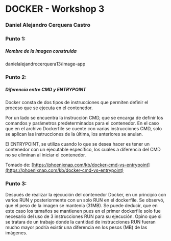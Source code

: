 # DOCKER - Workshop 3
### Daniel Alejandro Cerquera Castro 

### Punto 1:
##### Nombre de la imagen construida
danielalejandrocerquera13/image-app

### Punto 2:
##### Diferencia entre CMD y ENTRYPOINT
Docker consta de dos tipos de instrucciones que permiten definir el proceso que se ejecuta en el contenedor.

Por un lado se encuentra la instrucción CMD, que se encarga de definir los comandos y parámetros predeterminados para el contenedor. En el caso que en el archivo Dockerfile se cuente con varias instrucciones CMD, solo se aplican las instrucciones de la última, los anteriores se anulan. 

El ENTRYPOINT, se utiliza cuando lo que se desea hacer es tener un contenedor con un ejecutable específico, los cuales a diferencia del CMD no se eliminan al iniciar el contenedor.

Tomado de: [https://phoenixnap.com/kb/docker-cmd-vs-entrypoint](https://phoenixnap.com/kb/docker-cmd-vs-entrypoint)

### Punto 3:
Después de realizar la ejecución del contenedor Docker, en un principio con varios RUN y posteriormente con un solo RUN en el dockerfile. Se observó, que el peso de la imagen se mantenía (31MB). Se puede deducir, que en este caso los tamaños se mantienen pues en el primer dockerfile solo fue necesario del uso de 3 instrucciones RUN  para su ejecución. Opino que si se tratara de un trabajo donde la cantidad de instrucciones RUN fueran mucho mayor podría existir una diferencia en los pesos (MB) de las imágenes.

